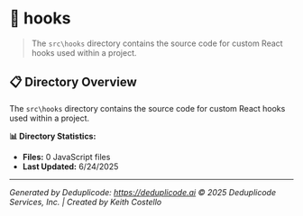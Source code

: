 # 📁 hooks

> The `src\hooks` directory contains the source code for custom React hooks used within a project.

## 📋 Directory Overview

The `src\hooks` directory contains the source code for custom React hooks used within a project.

**📊 Directory Statistics:**
- **Files:** 0 JavaScript files
- **Last Updated:** 6/24/2025

---

*Generated by Deduplicode: https://deduplicode.ai*
*© 2025 Deduplicode Services, Inc. | Created by Keith Costello*
